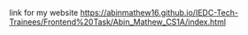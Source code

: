 link for my website
https://abinmathew16.github.io/IEDC-Tech-Trainees/Frontend%20Task/Abin_Mathew_CS1A/index.html
